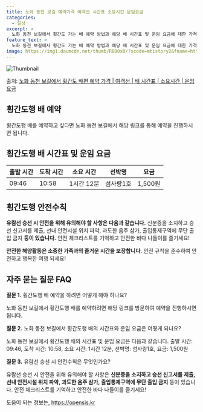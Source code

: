 ```yaml
---
title: 노화 동천 보길 예약가격 여객선 시간표 소요시간 운임요금
categories:
  - 일상
excerpt: >
  노화 동천 보길에서 횡간도 가는 배 예약 방법과 해당 배 시간표 및 운임 요금에 대한 가격 정보를 안내 드리겠습니다. 안전하고 재밋는 횡간도행 여행을 위해 아래 정보 참고하시기 바랍니다. 횡간도행 배편 예약하기 👈 클릭노화 동천 보길에서 횡간도행 배 시간표출발 시간도착 시간소요 시간선박명요금09:4610:581시간 12분섬사랑1호1,500원횡간도행 배편 예약하기 👈 클릭노화 동천 보길에서 횡간도행 여객선 탑승 시 이용수칙노화 동천 보길에서 횡간도행 배 출항시간을 확인하고, 출항 시간에 맞게 미리 매표소로 가서 충분한 여유시간을 가지세요. 선박에 탑승할 때, 선착장에 도착하여 차와 사람들이 내리고 나면 순서를 지켜 탑승해 주세요. 계단을 이용할 때에는 항상 난간을 잡고, 바람이 심한 날에는 조심하여 이동하..
feature_text: >
  노화 동천 보길에서 횡간도 가는 배 예약 방법과 해당 배 시간표 및 운임 요금에 대한 가격 정보를 안내 드리겠습니다. 안전하고 재밋는 횡간도행 여행을 위해 아래 정보 참고하시기 바랍니다. 횡간도행 배편 예약하기 👈 클릭노화 동천 보길에서 횡간도행 배 시간표출발 시간도착 시간소요 시간선박명요금09:4610:581시간 12분섬사랑1호1,500원횡간도행 배편 예약하기 👈 클릭노화 동천 보길에서 횡간도행 여객선 탑승 시 이용수칙노화 동천 보길에서 횡간도행 배 출항시간을 확인하고, 출항 시간에 맞게 미리 매표소로 가서 충분한 여유시간을 가지세요. 선박에 탑승할 때, 선착장에 도착하여 차와 사람들이 내리고 나면 순서를 지켜 탑승해 주세요. 계단을 이용할 때에는 항상 난간을 잡고, 바람이 심한 날에는 조심하여 이동하..
image: https://img1.daumcdn.net/thumb/R800x0/?scode=mtistory2&fname=https%3A%2F%2Fblog.kakaocdn.net%2Fdn%2Fb2XP8x%2FbtsHBCKOKBo%2FNPVwnLAQhftWEXhr7Mxo4K%2Fimg.webp
---
```


![Thumbnail](https://img1.daumcdn.net/thumb/R800x0/?scode=mtistory2&fname=https%3A%2F%2Fblog.kakaocdn.net%2Fdn%2Fb2XP8x%2FbtsHBCKOKBo%2FNPVwnLAQhftWEXhr7Mxo4K%2Fimg.webp)

<p>출처: <a href="https://opensis.kr/entry/%EB%85%B8%ED%99%94-%EB%8F%99%EC%B2%9C-%EB%B3%B4%EA%B8%B8%EC%97%90%EC%84%9C-%ED%9A%A1%EA%B0%84%EB%8F%84-%EB%B0%B0%ED%8E%B8-%EC%98%88%EC%95%BD-%EA%B0%80%EA%B2%A9-%EC%97%AC%EA%B0%9D%EC%84%A0-%EB%B0%B0-%EC%8B%9C%EA%B0%84%ED%91%9C-%EC%86%8C%EC%9A%94%EC%8B%9C%EA%B0%84-%EC%9A%B4%EC%9E%84-%EC%9A%94%EA%B8%88" rel="dofollow">노화 동천 보길에서 횡간도 배편 예약 가격 | 여객선 | 배 시간표 | 소요시간 | 운임 요금</a> </p>

## 횡간도행 배 예약

횡간도행 배를 예약하고 싶다면 노화 동천 보길에서 해당 링크를 통해 예약을 진행하시면 됩니다.

## 횡간도행 배 시간표 및 운임 요금

출발 시간 | 도착 시간 | 소요 시간 | 선박명 | 요금  
---|---|---|---|---  
09:46 | 10:58 | 1시간 12분 | 섬사랑1호 | 1,500원  
  
## 횡간도행 안전수칙

**유람선 승선 시 안전을 위해 유의해야 할 사항은 다음과 같습니다.** 신분증을 소지하고 승선 신고서를 제출, 선내 안전시설 위치 파악,
과도한 음주 삼가, 출입통제구역에 무단 출입 금지 **등이 있습니다.** 안전 체크리스트를 기억하고 안전한 바다 나들이를 즐기세요!

**안전한 해양활동은 소중한 가족과의 즐거운 시간을 보장합니다.** 안전 규칙을 준수하여 안전하고 행복한 여행 되세요!

## 자주 묻는 질문 FAQ

**질문 1.** 횡간도행 배 예약을 하려면 어떻게 해야 하나요?

노화 동천 보길에서 횡간도행 배를 예약하려면 해당 링크를 방문하여 예약을 진행하시면 됩니다.

**질문 2.** 노화 동천 보길에서 횡간도행 배의 시간표와 운임 요금은 어떻게 되나요?

노화 동천 보길에서 횡간도행 배의 시간표 및 운임 요금은 다음과 같습니다. 출발 시간: 09:46, 도착 시간: 10:58, 소요 시간:
1시간 12분, 선박명: 섬사랑1호, 요금: 1,500원

**질문 3.** 유람선 승선 시 안전수칙은 무엇인가요?

유람선 승선 시 안전을 위해 유의해야 할 사항은 **신분증을 소지하고 승선 신고서를 제출, 선내 안전시설 위치 파악, 과도한 음주 삼가,
출입통제구역에 무단 출입 금지** 등이 있습니다. 안전 체크리스트를 기억하고 안전한 바다 나들이를 즐기세요!

 

도움이 되는 정보는, <a href="https://opensis.kr" rel="dofollow">https://opensis.kr</a>


